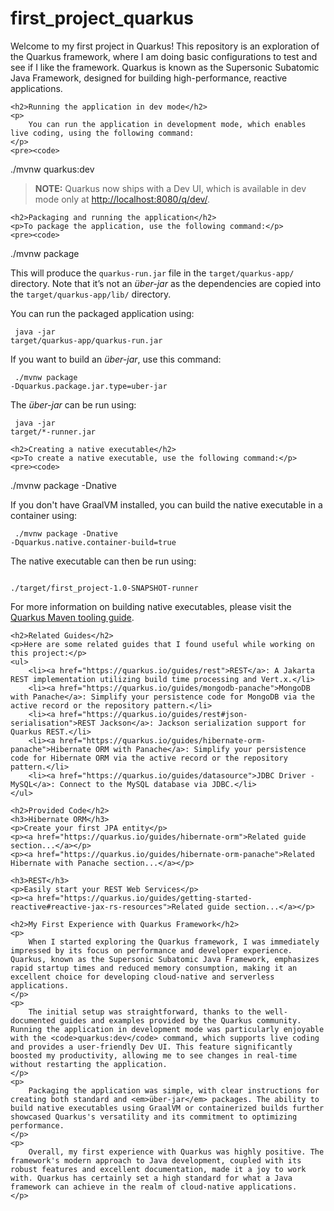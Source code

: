 <!DOCTYPE html>
<html lang="en">
<head>
    <meta charset="UTF-8">
    <meta name="viewport" content="width=device-width, initial-scale=1.0">
    <title>First Project Quarkus</title>
</head>
<body>
    <h1>first_project_quarkus</h1>
    <p>
        Welcome to my first project in Quarkus! This repository is an exploration of the Quarkus framework, where I am doing basic configurations to test and see if I like the framework. Quarkus is known as the Supersonic Subatomic Java Framework, designed for building high-performance, reactive applications.
    </p>

    <h2>Running the application in dev mode</h2>
    <p>
        You can run the application in development mode, which enables live coding, using the following command:
    </p>
    <pre><code>
./mvnw quarkus:dev
    </code></pre>
    <blockquote>
        <strong>NOTE:</strong> Quarkus now ships with a Dev UI, which is available in dev mode only at <a href="http://localhost:8080/q/dev/">http://localhost:8080/q/dev/</a>.
    </blockquote>

    <h2>Packaging and running the application</h2>
    <p>To package the application, use the following command:</p>
    <pre><code>
./mvnw package
    </code></pre>
    <p>
        This will produce the <code>quarkus-run.jar</code> file in the <code>target/quarkus-app/</code> directory. Note that it’s not an <em>über-jar</em> as the dependencies are copied into the <code>target/quarkus-app/lib/</code> directory.
    </p>
    <p>You can run the packaged application using:</p>
    <pre><code>
java -jar target/quarkus-app/quarkus-run.jar
    </code></pre>
    <p>If you want to build an <em>über-jar</em>, use this command:</p>
    <pre><code>
./mvnw package -Dquarkus.package.jar.type=uber-jar
    </code></pre>
    <p>The <em>über-jar</em> can be run using:</p>
    <pre><code>
java -jar target/*-runner.jar
    </code></pre>

    <h2>Creating a native executable</h2>
    <p>To create a native executable, use the following command:</p>
    <pre><code>
./mvnw package -Dnative
    </code></pre>
    <p>If you don't have GraalVM installed, you can build the native executable in a container using:</p>
    <pre><code>
./mvnw package -Dnative -Dquarkus.native.container-build=true
    </code></pre>
    <p>The native executable can then be run using:</p>
    <pre><code>
./target/first_project-1.0-SNAPSHOT-runner
    </code></pre>
    <p>For more information on building native executables, please visit the <a href="https://quarkus.io/guides/maven-tooling">Quarkus Maven tooling guide</a>.</p>

    <h2>Related Guides</h2>
    <p>Here are some related guides that I found useful while working on this project:</p>
    <ul>
        <li><a href="https://quarkus.io/guides/rest">REST</a>: A Jakarta REST implementation utilizing build time processing and Vert.x.</li>
        <li><a href="https://quarkus.io/guides/mongodb-panache">MongoDB with Panache</a>: Simplify your persistence code for MongoDB via the active record or the repository pattern.</li>
        <li><a href="https://quarkus.io/guides/rest#json-serialisation">REST Jackson</a>: Jackson serialization support for Quarkus REST.</li>
        <li><a href="https://quarkus.io/guides/hibernate-orm-panache">Hibernate ORM with Panache</a>: Simplify your persistence code for Hibernate ORM via the active record or the repository pattern.</li>
        <li><a href="https://quarkus.io/guides/datasource">JDBC Driver - MySQL</a>: Connect to the MySQL database via JDBC.</li>
    </ul>

    <h2>Provided Code</h2>
    <h3>Hibernate ORM</h3>
    <p>Create your first JPA entity</p>
    <p><a href="https://quarkus.io/guides/hibernate-orm">Related guide section...</a></p>
    <p><a href="https://quarkus.io/guides/hibernate-orm-panache">Related Hibernate with Panache section...</a></p>

    <h3>REST</h3>
    <p>Easily start your REST Web Services</p>
    <p><a href="https://quarkus.io/guides/getting-started-reactive#reactive-jax-rs-resources">Related guide section...</a></p>

    <h2>My First Experience with Quarkus Framework</h2>
    <p>
        When I started exploring the Quarkus framework, I was immediately impressed by its focus on performance and developer experience. Quarkus, known as the Supersonic Subatomic Java Framework, emphasizes rapid startup times and reduced memory consumption, making it an excellent choice for developing cloud-native and serverless applications.
    </p>
    <p>
        The initial setup was straightforward, thanks to the well-documented guides and examples provided by the Quarkus community. Running the application in development mode was particularly enjoyable with the <code>quarkus:dev</code> command, which supports live coding and provides a user-friendly Dev UI. This feature significantly boosted my productivity, allowing me to see changes in real-time without restarting the application.
    </p>
    <p>
        Packaging the application was simple, with clear instructions for creating both standard and <em>über-jar</em> packages. The ability to build native executables using GraalVM or containerized builds further showcased Quarkus's versatility and its commitment to optimizing performance.
    </p>
    <p>
        Overall, my first experience with Quarkus was highly positive. The framework's modern approach to Java development, coupled with its robust features and excellent documentation, made it a joy to work with. Quarkus has certainly set a high standard for what a Java framework can achieve in the realm of cloud-native applications.
    </p>
</body>
</html>
